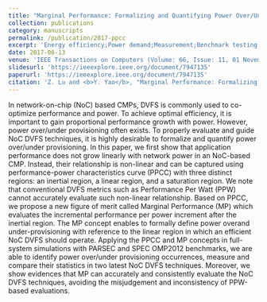 ```yaml
---
title: "Marginal Performance: Formalizing and Quantifying Power Over/Under Provisioning in NoC DVFS"
collection: publications
category: manuscripts
permalink: /publication/2017-ppcc
excerpt: 'Energy efficiency;Power demand;Measurement;Benchmark testing;Energy efficiency;Network-on-chip;Program processors;Performance evaluation;power efficiency;DVFS;network-on-chip (NoC);CMP <br><b>Top transaction publication-TC</b>'
date: 2017-06-13
venue: 'IEEE Transactions on Computers (Volume: 66, Issue: 11, 01 November 2017) '
slidesurl: 'https://ieeexplore.ieee.org/document/7947135'
paperurl: 'https://ieeexplore.ieee.org/document/7947135'
citation: 'Z. Lu and <b>Y. Yao</b>, "Marginal Performance: Formalizing and Quantifying Power Over/Under Provisioning in NoC DVFS," in IEEE Transactions on Computers, vol. 66, no. 11, pp. 1903-1917, 1 Nov. 2017, doi: 10.1109/TC.2017.2715018.'
---
```

In network-on-chip (NoC) based CMPs, DVFS is commonly used to co-optimize performance and power. To achieve optimal efficiency, it is important to gain proportional performance growth with power. However, power over/under provisioning often exists. To properly evaluate and guide NoC DVFS techniques, it is highly desirable to formalize and quantify power over/under provisioning. In this paper, we first show that application performance does not grow linearly with network power in an NoC-based CMP. Instead, their relationship is non-linear and can be captured using performance-power characteristics curve (PPCC) with three distinct regions: an inertial region, a linear region, and a saturation region. We note that conventional DVFS metrics such as Performance Per Watt (PPW) cannot accurately evaluate such non-linear relationship. Based on PPCC, we propose a new figure of merit called Marginal Performance (MP) which evaluates the incremental performance per power increment after the inertial region. The MP concept enables to formally define power overand under-provisioning with reference to the linear region in which an efficient NoC DVFS should operate. Applying the PPCC and MP concepts in full-system simulations with PARSEC and SPEC OMP2012 benchmarks, we are able to identify power over/under provisioning occurrences, measure and compare their statistics in two latest NoC DVFS techniques. Moreover, we show evidences that MP can accurately and consistently evaluate the NoC DVFS techniques, avoiding the misjudgement and inconsistency of PPW-based evaluations.
